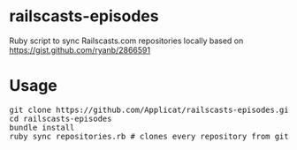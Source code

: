 railscasts-episodes
===================

Ruby script to sync Railscasts.com repositories locally based on https://gist.github.com/ryanb/2866591

Usage
===================

<pre>
git clone https://github.com/Applicat/railscasts-episodes.git
cd railscasts-episodes
bundle install
ruby sync_repositories.rb # clones every repository from github.com/railscasts/* which have not been cloned locally yet
</pre>
